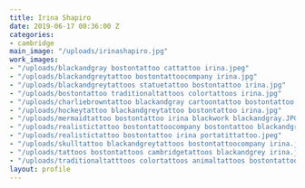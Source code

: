 ```yaml
---
title: Irina Shapiro
date: 2019-06-17 00:36:00 Z
categories:
- cambridge
main_image: "/uploads/irinashapiro.jpg"
work_images:
- "/uploads/blackandgray bostontattoo cattattoo irina.jpeg"
- "/uploads/blackandgreytattoo bostontattoocompany irina.jpg"
- "/uploads/blackandgreytattoos statuetattoo bostontattoo irina.jpg"
- "/uploads/bostontattoo traditionaltattoos colortattoos irina.jpg"
- "/uploads/charliebrowntattoo blackandgray cartoontattoo bostontattoo irina.png"
- "/uploads/hockeytattoo blackandgreytattoo bostontattoo irina.jpg"
- "/uploads/mermaidtattoo bostontattoo irina blackwork blackandgray.JPG"
- "/uploads/realistictattoo bostontattoocompany bostontattoo blackandgray irina.jpg"
- "/uploads/realistictattoo bostontattoo irina portatittattoo.jpeg"
- "/uploads/skulltattoo blackandgreytattoos bostontattoocompany irina.jpg"
- "/uploads/tattoos bostontattoos cambridgetattoos blackandgrey irina.jpeg"
- "/uploads/traditionaltatttoos colortattoos animaltattoos bostontattoo irina.jpg"
layout: profile
---
```

